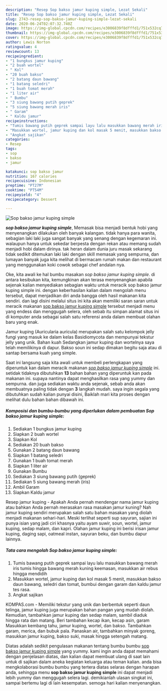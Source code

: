 ```yaml
---
description: "Resep Sop bakso jamur kuping simple, Lezat Sekali"
title: "Resep Sop bakso jamur kuping simple, Lezat Sekali"
slug: 2743-resep-sop-bakso-jamur-kuping-simple-lezat-sekali
date: 2020-06-24T02:07:32.740Z
image: https://img-global.cpcdn.com/recipes/e3006839f8dfffd1/751x532cq70/sop-bakso-jamur-kuping-simple-foto-resep-utama.jpg
thumbnail: https://img-global.cpcdn.com/recipes/e3006839f8dfffd1/751x532cq70/sop-bakso-jamur-kuping-simple-foto-resep-utama.jpg
cover: https://img-global.cpcdn.com/recipes/e3006839f8dfffd1/751x532cq70/sop-bakso-jamur-kuping-simple-foto-resep-utama.jpg
author: Lewis Norton
ratingvalue: 4
reviewcount: 13
recipeingredient:
- "1 bungkus jamur kuping"
- "2 buah wortel"
- " Kol"
- "20 buah bakso"
- "2 batang daun bawang"
- "1 batang seledri"
- "1 buah tomat merah"
- "1 liter air"
- " Bumbu"
- "3 siung bawang putih geprek"
- "5 siung bawang merah iris"
- " Garam"
- " Kaldu jamur"
recipeinstructions:
- "Tumis bawang putih geprek sampai layu lalu masukkan bawang merah iris tumis hingga bawang merah kuning keemasan, masukkan air rebus hingga mendidih"
- "Masukkan wortel, jamur kuping dan kol masak 5 menit, masukkan bakso daun bawang, seledri dan tomat, bumbui dengan garam dan kaldu jamur tes rasa."
- "Angkat sajikan"
categories:
- Resep
tags:
- sop
- bakso
- jamur

katakunci: sop bakso jamur 
nutrition: 167 calories
recipecuisine: Indonesian
preptime: "PT27M"
cooktime: "PT54M"
recipeyield: "4"
recipecategory: Dessert

---
```



![Sop bakso jamur kuping simple](https://img-global.cpcdn.com/recipes/e3006839f8dfffd1/751x532cq70/sop-bakso-jamur-kuping-simple-foto-resep-utama.jpg)

<b><i>sop bakso jamur kuping simple</i></b>, Memasak bisa menjadi bentuk hobi yang menyenangkan dilakukan oleh banyak kalangan. tidak hanya para wanita, sebagian laki laki juga sangat banyak yang senang dengan kegemaran ini. walaupun hanya untuk sekedar berpesta dengan rekan atau memang sudah menjadi hobi dalam dirinya. tak heran dalam dunia juru masak sekarang tidak sedikit ditemukan laki laki dengan skill memasak yang sempurna, dan lumayan banyak juga kita melihat di bermacam rumah makan dan restaurant yang menggunakan koki cowok sebagai chef andalan nya.

Oke, kita awali ke hal bumbu masakan <i>sop bakso jamur kuping simple</i>. di antara kesibukan kita, kemungkinan akan terasa menyenangkan apabila sejenak kalian menyediakan sebagian waktu untuk meracik sop bakso jamur kuping simple ini. dengan keberhasilan kalian dalam mengolah menu tersebut, dapat menjadikan diri anda bangga oleh hasil makanan kita sendiri. dan lagi disini melalui situs ini kita akan memiliki saran saran untuk meracik makanan <u>sop bakso jamur kuping simple</u> tersebut menjadi menu yang endess dan menggugah selera, oleh sebab itu simpan alamat situs ini di komputer anda sebagai salah satu referensi anda dalam membuat olahan baru yang enak.

Jamur kuping (Auricularia auricula) merupakan salah satu kelompok jelly fungi yang masuk ke dalam kelas Basidiomycota dan mempunyai tekstur jelly yang unik. Bahan kuah  Sedangkan jamur kuping dan wortelnya saya telah memilikinya di dapur. Bakso soun ini sedap dimakan begitu saja atau di santap bersama kuah yang simple.


Saat ini langsung saja kita awali untuk membeli perlengkapan yang diperuntuk kan dalam meracik makanan <u><i>sop bakso jamur kuping simple</i></u> ini. setidak tidaknya dibutuhkan <b>13</b> bahan bahan yang diperuntuk kan pada makanan ini. supaya nantinya dapat menghasilkan rasa yang yummy dan sempurna. dan juga sediakan waktu anda sejenak, sebab anda akan membuatnya paling tidak dengan <b>3</b> langkah mudah. saya ingin segala yang dibutuhkan sudah kalian punyai disini, Baiklah mari kita proses dengan melihat dulu bahan bahan dibawah ini.

<!--inarticleads1-->

##### Komposisi dan bumbu-bumbu yang diperlukan dalam pembuatan Sop bakso jamur kuping simple:

1. Sediakan 1 bungkus jamur kuping
1. Siapkan 2 buah wortel
1. Siapkan  Kol
1. Sediakan 20 buah bakso
1. Gunakan 2 batang daun bawang
1. Siapkan 1 batang seledri
1. Gunakan 1 buah tomat merah
1. Siapkan 1 liter air
1. Gunakan  Bumbu
1. Sediakan 3 siung bawang putih (geprek)
1. Sediakan 5 siung bawang merah (iris)
1. Ambil  Garam
1. Siapkan  Kaldu jamur


Resep jamur kuping - Apakah Anda pernah mendengar nama jamur kuping atau bahkan Anda pernah merasakan rasa masakan jamur kuning? Nah jamur kuping sendiri merupakan salah satu bahan masakan yang diolah menjadi makanan sehari-hari. Meski terlihat seperti sup sayuran, sajian ini punya isian yang jadi ciri khasnya yaitu ayam suwir, soun, wortel, jamur kuping, sedap malam, dan kapri. Olahan jamur kuping ini berisi irisan jamur kuping, daging sapi, oatmeal instan, sayuran beku, dan bumbu dapur lainnya. 

<!--inarticleads2-->

##### Tata cara mengolah Sop bakso jamur kuping simple:

1. Tumis bawang putih geprek sampai layu lalu masukkan bawang merah iris tumis hingga bawang merah kuning keemasan, masukkan air rebus hingga mendidih
1. Masukkan wortel, jamur kuping dan kol masak 5 menit, masukkan bakso daun bawang, seledri dan tomat, bumbui dengan garam dan kaldu jamur tes rasa.
1. Angkat sajikan


KOMPAS.com - Memiliki tekstur yang unik dan berbentuk seperti daun telinga, jamur kuping juga merupakan bahan pangan yang mudah diolah. Kemudian, tambahkan jamur kuping dan sedap malam, sambil diaduk hingga rata dan matang. Beri tambahan kecap ikan, kecap asin, garam Masukkan kembang tahu, jamur kuping, wortel, dan bakso. Tambahkan garam, merica, dan bubuk pala. Panaskan air, tambahkan minyak goreng, masukkan jamur kuping, bakso suki, masak hingga setengah matang. 

Diatas adalah sedikit pengulasan makanan tentang bumbu bumbu <u>sop bakso jamur kuping simple</u> yang yummy. kami ingin anda dapat memahami dengan penjelasan diatas, dan kalian dapat membuat ulang di saat lain untuk di sajikan dalam aneka kegiatan keluarga atau teman kalian. anda bisa mengkolaborasi bumbu bumbu yang tertera diatas selaras dengan harapan anda, sehingga menu <b>sop bakso jamur kuping simple</b> ini dapat menjadi lebih yummy dan menggugah selera lagi. demikianlah ulasan singkat ini, sampai bertemu lagi di lain kesempatan. semoga hari kalian menyenangkan.
